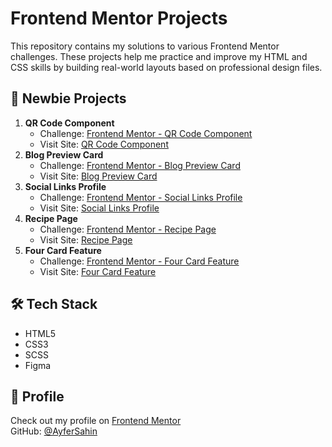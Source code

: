 # Frontend Mentor Projects

This repository contains my solutions to various Frontend Mentor challenges. These projects help me practice and improve my HTML and CSS skills by building real-world layouts based on professional design files.

## 📌 Newbie Projects

1. **QR Code Component**
   - Challenge: [Frontend Mentor - QR Code Component](https://www.frontendmentor.io/learning-paths/getting-started-on-frontend-mentor-XJhRWRREZd/steps/682e10aa9b5ac95dc56eea21/challenge/start)
   - Visit Site: [QR Code Component](https://ayfersahinn.github.io/frontend-mentor-projects/qr-code-component-main)
2. **Blog Preview Card**
   - Challenge: [Frontend Mentor - Blog Preview Card](https://www.frontendmentor.io/challenges/blog-preview-card-ckPaj01IcS)
   - Visit Site: [Blog Preview Card](https://ayfersahinn.github.io/frontend-mentor-projects/blog-preview-card/)
3. **Social Links Profile**
   - Challenge: [Frontend Mentor - Social Links Profile](https://www.frontendmentor.io/challenges/social-links-profile-UG32l9m6dQ)
   - Visit Site: [Social Links Profile](https://ayfersahinn.github.io/frontend-mentor-projects/social-links-profile-main/)
4. **Recipe Page**
   - Challenge: [Frontend Mentor - Recipe Page](https://www.frontendmentor.io/challenges/recipe-page-KiTsR8QQKm)
   - Visit Site: [Recipe Page](https://ayfersahinn.github.io/frontend-mentor-projects/recipe-page-main/)
5. **Four Card Feature**
   - Challenge: [Frontend Mentor - Four Card Feature](https://www.frontendmentor.io/challenges/four-card-feature-section-weK1eFYK)
   - Visit Site: [Four Card Feature](https://ayfersahinn.github.io/frontend-mentor-projects/four-card-feature-section/)
     
## 🛠️ Tech Stack

- HTML5  
- CSS3
- SCSS
- Figma
  


## 🔗 Profile

Check out my profile on [Frontend Mentor](https://www.frontendmentor.io/profile/ayfersahinn)  
GitHub: [@AyferSahin](https://github.com/ayfersahinn)

